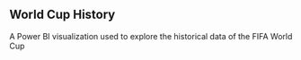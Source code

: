 ## World Cup History
A Power BI visualization used to explore the historical data of the FIFA World Cup

